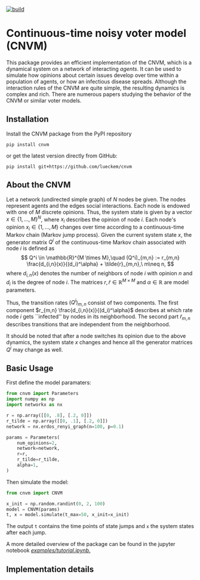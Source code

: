 [![build](https://github.com/lueckem/cnvm/actions/workflows/build.yml/badge.svg)](https://github.com/lueckem/cnvm/actions/workflows/build.yml)

# Continuous-time noisy voter model (CNVM)
This package provides an efficient implementation of the CNVM, which is a dynamical system on a network of interacting *agents*.
It can be used to simulate how opinions about certain issues develop over time within a population of agents,
or how an infectious disease spreads.
Although the interaction rules of the CNVM are quite simple, the resulting dynamics is complex and rich.
There are numerous papers studying the behavior of the CNVM or similar voter models.

## Installation
Install the CNVM package from the PyPI repository
```
pip install cnvm
```
or get the latest version directly from GitHub:
```
pip install git+https://github.com/lueckem/cnvm
```


## About the CNVM
Let a network (undirected simple graph) of $N$ nodes be given. The nodes represent agents and the edges social interactions. 
Each node is endowed with one of $M$ discrete opinions. Thus, the system state is given by a vector $x \in \{1,\dots,M\}^N$, where $x_i$ describes the opinion of node $i$.
Each node's opinion $x_i \in \{1,\dots,M\}$ changes over time according to a continuous-time Markov chain (Markov jump process).
Given the current system state $x$, the generator matrix $Q^i$ of the continuous-time Markov chain associated with node $i$ is defined as
$$ Q^i \in \mathbb{R}^{M \times M},\quad (Q^i)_{m,n} := r_{m,n} \frac{d_{i,n}(x)}{(d_i)^\alpha} + \tilde{r}_{m,n},\ m\neq n, $$
where $d_{i,n}(x)$ denotes the number of neighbors of node $i$ with opinion $n$ and $d_i$ is the degree of node $i$. The matrices $r, \tilde{r} \in \mathbb{R}^{M \times M}$ and $\alpha \in \mathbb{R}$ are model parameters.

Thus, the transition rates $(Q^i)_{m,n}$ consist of two components. The first component $r_{m,n} \frac{d_{i,n}(x)}{(d_i)^\alpha}$ describes at which rate node $i$ gets ``infected'' by nodes in its neighborhood.
The second part $\tilde{r}_{m,n}$ describes transitions that are independent from the neighborhood.

It should be noted that after a node switches its opinion due to the above dynamics, the system state $x$ changes and hence all the generator matrices $Q^i$ may change as well.

## Basic Usage
First define the model paramaters:
```python
from cnvm import Parameters
import numpy as np
import networkx as nx

r = np.array([[0, .8], [.2, 0]])
r_tilde = np.array([[0, .1], [.2, 0]])
network = nx.erdos_renyi_graph(n=100, p=0.1)

params = Parameters(
    num_opinions=2,
    network=network,
    r=r,
    r_tilde=r_tilde,
    alpha=1,
)
```
Then simulate the model:
```python
from cnvm import CNVM

x_init = np.random.randint(0, 2, 100)
model = CNVM(params)
t, x = model.simulate(t_max=50, x_init=x_init)
```
The output `t` contains the time points of state jumps and `x` the system states after each jump.

A more detailed overview of the package can be found in the jupyter notebook [*examples/tutorial.ipynb.*](examples/tutorial.ipynb.)

## Implementation details
